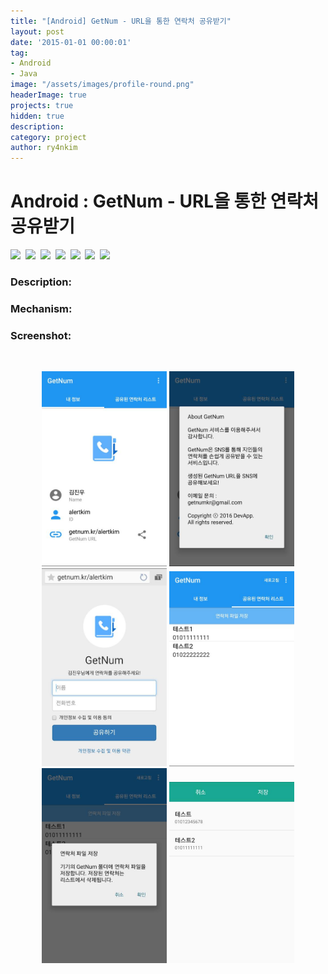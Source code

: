 ```yaml
---
title: "[Android] GetNum - URL을 통한 연락처 공유받기"
layout: post
date: '2015-01-01 00:00:01'
tag:
- Android
- Java
image: "/assets/images/profile-round.png"
headerImage: true
projects: true
hidden: true
description: 
category: project
author: ry4nkim
---
```


# Android : GetNum - URL을 통한 연락처 공유받기

<p>
  <img src="https://img.shields.io/badge/Android-6bd388?style=flat-square&logo=Android&logoColor=white"/>&nbsp;
  <img src="https://img.shields.io/badge/Java-d33830?style=flat-square&logo=Java&logoColor=white"/>&nbsp;
  <img src="https://img.shields.io/badge/PHP-7378aa?style=flat-square&logo=php&logoColor=white"/>&nbsp;
  <img src="https://img.shields.io/badge/MySQL-2d6e8e?style=flat-square&logo=MySQL&logoColor=white"/>&nbsp;
  <img src="https://img.shields.io/badge/JavaScript-ecd74d?style=flat-square&logo=JavaScript&logoColor=black"/>&nbsp;
  <img src="https://img.shields.io/badge/HTML-E34F26?style=flat-square&logo=HTML5&logoColor=white"/>&nbsp;
  <img src="https://img.shields.io/badge/CSS-1572B6?style=flat-square&logo=CSS3&logoColor=white"/>&nbsp;
</p>

### Description:


### Mechanism:


### Screenshot:
<br>
<p align="center">
  <img src="/assets/images/android-getnum/1.jpg" width="200">
  <img src="/assets/images/android-getnum/2.jpg" width="200">
  <img src="/assets/images/android-getnum/3.jpg" width="200">
  <img src="/assets/images/android-getnum/4.jpg" width="200">
  <img src="/assets/images/android-getnum/5.jpg" width="200">
  <img src="/assets/images/android-getnum/6.jpg" width="200">
</p>
<br>